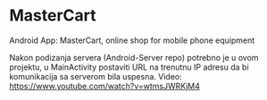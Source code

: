 # MasterCart
Android App: MasterCart, online shop for mobile phone equipment

Nakon podizanja servera (Android-Server repo) potrebno je u ovom projektu, u MainActivity postaviti URL na trenutnu IP adresu da bi komunikacija sa serverom bila uspesna.
Video: https://www.youtube.com/watch?v=wtmsJWRKjM4
